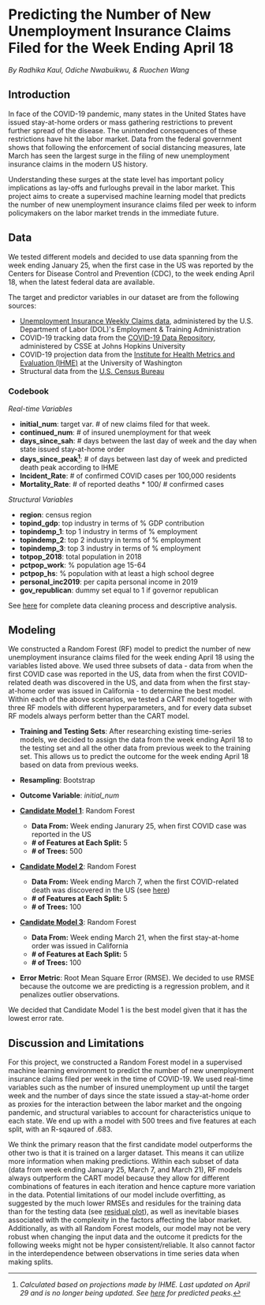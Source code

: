 **Predicting the Number of New Unemployment Insurance Claims Filed for the Week Ending April 18**
=====

_By Radhika Kaul, Odiche Nwabuikwu, & Ruochen Wang_

## Introduction

In face of the COVID-19 pandemic, many states in the United States have issued stay-at-home orders or mass gathering restrictions to prevent further spread of the disease. The unintended consequences of these restrictions have hit the labor market. Data from the federal government shows that following the enforcement of social distancing measures, late March has seen the largest surge in the filing of new unemployment insurance claims in the modern US history.

Understanding these surges at the state level has important policy implications as lay-offs and furloughs prevail in the labor market. This project aims to create a supervised machine learning model that predicts the number of new unemployment insurance claims filed per week to inform policymakers on the labor market trends in the immediate future.

## Data

We tested different models and decided to use data spanning from the week ending January 25, when the first case in the US was reported by the Centers for Disease Control and Prevention (CDC), to the week ending April 18, when the latest federal data are available.

The target and predictor variables in our dataset are from the following sources:

- [Unemployment Insurance Weekly Claims data](https://oui.doleta.gov/unemploy/claims.asp), administered by the U.S. Department of Labor (DOL)'s Employment & Training Administration
- COVID-19 tracking data from the [COVID-19 Data Repository](https://github.com/CSSEGISandData/COVID-19), administered by CSSE at Johns Hopkins University
- COVID-19 projection data from the [Institute for Health Metrics and Evaluation (IHME)](http://www.healthdata.org/) at the University of Washington
- Structural data from the [U.S. Census Bureau](https://www.census.gov)

### Codebook

_Real-time Variables_

* **initial_num**: target var. # of new claims filed for that week. 
* **continued_num**: # of insured unemployment for that week
* **days_since_sah**: # days between the last day of week and the day when state issued stay-at-home order
* **days_since_peak[^1]**: # of days between last day of week and predicted death peak according to IHME
* **Incident_Rate**: # of confirmed COVID cases per 100,000 residents
* **Mortality_Rate**: # of reported deaths * 100/ # confirmed cases

_Structural Variables_

* **region**: census region
* **topind_gdp**: top industry in terms of % GDP contribution
* **topindemp_1**: top 1 industry in terms of % employment
* **topindemp_2**: top 2 industry in terms of % employment
* **topindemp_3**: top 3 industry in terms of % employment
* **totpop_2018**: total population in 2018
* **pctpop_work**: % population age 15-64
* **pctpop_hs**: % population with at least a high school degree
* **personal_inc2019**: per capita personal income in 2019
* **gov_republican**: dummy set equal to 1 if governor republican

See [here](https://ruochen-wang97.github.io/dspp-finalproject/data-cleaning.html) for complete data cleaning process and descriptive analysis.

[^1]: _Calculated based on projections made by IHME. Last updated on April 29 and is no longer being updated. See [here](https://www.businessinsider.com/map-when-each-state-will-experience-coronavirus-peak-outbreak-2020-4) for predicted peaks._

## Modeling

We constructed a Random Forest (RF) model to predict the number of new unemployment insurance claims filed for the week ending April 18 using the variables listed above. We used three subsets of data - data from when the first COVID case was reported in the US, data from when the first COVID-related death was discovered in the US, and data from when the first stay-at-home order was issued in California - to determine the best model. Within each of the above scenarios, we tested a CART model together with three RF models with different hyperparameters, and for every data subset RF models always perform better than the CART model.

* **Training and Testing Sets**: After researching existing time-series models, we decided to assign the data from the week ending April 18 to the testing set and all the other data from previous week to the training set. This allows us to predict the outcome for the week ending April 18 based on data from previous weeks.

* **Resampling**: Bootstrap 

* **Outcome Variable**: _initial_num_

* **[Candidate Model 1](https://ruochen-wang97.github.io/dspp-finalproject/model_1stcase.html)**: Random Forest

  +  **Data From:** Week ending Janurary 25, when first COVID case was reported in the US
  +  **# of Features at Each Split:** 5
  +  **# of Trees:** 500
  
* **[Candidate Model 2](https://ruochen-wang97.github.io/dspp-finalproject/model_1stdeath.html)**: Random Forest

  +  **Data From:** Week ending March 7, when the first COVID-related death was discovered in the US (see [here](https://www.npr.org/sections/coronavirus-live-updates/2020/04/22/840836618/1st-known-u-s-covid-19-death-was-on-feb-6-a-post-mortem-test-reveals))
  +  **# of Features at Each Split:** 5
  +  **# of Trees:** 100

* **[Candidate Model 3](https://ruochen-wang97.github.io/dspp-finalproject/model_1stsah.html)**: Random Forest
  
  +  **Data From:** Week ending March 21, when the first stay-at-home order was issued in California
  +  **# of Features at Each Split:** 5
  +  **# of Trees:** 100

* **Error Metric**: Root Mean Square Error (RMSE). We decided to use RMSE because the outcome we are predicting is a regression problem, and it penalizes outlier observations.

We decided that Candidate Model 1 is the best model given that it has the lowest error rate.

## Discussion and Limitations

For this project, we constructed a Random Forest model in a supervised machine learning environment to predict the number of new unemployment insurance claims filed per week in the time of COVID-19. We used real-time variables such as the number of insured unemployment up until the target week and the number of days since the state issued a stay-at-home order as proxies for the interaction between the labor market and the ongoing pandemic, and structural variables to account for characteristics unique to each state. We end up with a model with 500 trees and five features at each split, with an R-sqaured of .683.

We think the primary reason that the first candidate model outperforms the other two is that it is trained on a larger dataset. This means it can utilize more information when making predictions. Within each subset of data (data from week ending January 25, March 7, and March 21), RF models always outperform the CART model because they allow for different combinations of features in each iteration and hence capture more variation in the data. Potential limitations of our model include overfitting, as suggested by the much lower RMSEs and residules for the training data than for the testing data (see [residual plot](https://ruochen-wang97.github.io/dspp-finalproject/model_1stcase.html)), as well as inevitable biases associated with the complexity in the factors affecting the labor market. Additionally, as with all Random Forest models, our model may not be very robust when changing the input data and the outcome it predicts for the following weeks might not be hyper consistent/reliable. It also cannot factor in the interdependence between observations in time series data when making splits.